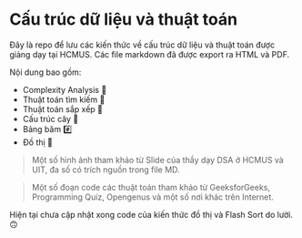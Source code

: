 # Cấu trúc dữ liệu và thuật toán
Đây là repo để lưu các kiến thức về cấu trúc dữ liệu và thuật toán được giảng dạy tại HCMUS. Các file markdown đã được export ra HTML và PDF.

Nội dung bao gồm:
* Complexity Analysis :small_orange_diamond:
* Thuật toán tìm kiếm :mag_right:
* Thuật toán sắp xếp :roller_coaster:
* Cấu trúc cây :palm_tree:
* Bảng băm :hash:
* Đồ thị :star2:

> Một số hình ảnh tham khảo từ Slide của thầy dạy DSA ở HCMUS và UIT, đa số có trích nguồn trong file MD.

> Một số đoạn code các thuật toán tham khảo từ GeeksforGeeks, Programming Quiz, Opengenus và một số nơi khác trên Internet.

Hiện tại chưa cập nhật xong code của kiến thức đồ thị và Flash Sort do lười. :upside_down_face:
